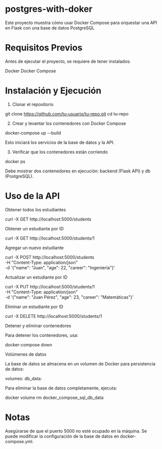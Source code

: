 # postgres-with-doker
Este proyecto muestra cómo usar Docker Compose para orquestar una API en Flask con una base de datos PostgreSQL


# Requisitos Previos

Antes de ejecutar el proyecto, se requiere de tener instalados:

Docker
Docker Compose

# Instalación y Ejecución

1. Clonar el repositorio

git clone https://github.com/tu-usuario/tu-repo.git
cd tu-repo

2. Crear y levantar los contenedores con Docker Compose

docker-compose up --build

Esto iniciará los servicios de la base de datos y la API.

3. Verificar que los contenedores están corriendo

docker ps

Debe mostrar dos contenedores en ejecución: backend (Flask API) y db (PostgreSQL).

# Uso de la API

Obtener todos los estudiantes

curl -X GET http://localhost:5000/students

Obtener un estudiante por ID

curl -X GET http://localhost:5000/students/1

Agregar un nuevo estudiante

curl -X POST http://localhost:5000/students \
     -H "Content-Type: application/json" \
     -d '{"name": "Juan", "age": 22, "career": "Ingeniería"}'

Actualizar un estudiante por ID

curl -X PUT http://localhost:5000/students/1 \
     -H "Content-Type: application/json" \
     -d '{"name": "Juan Pérez", "age": 23, "career": "Matemáticas"}'

Eliminar un estudiante por ID

curl -X DELETE http://localhost:5000/students/1

Detener y eliminar contenedores

Para detener los contenedores, usa:

docker-compose down

Volúmenes de datos

La base de datos se almacena en un volumen de Docker para persistencia de datos:

volumes:
  db_data:

Para eliminar la base de datos completamente, ejecuta:

docker volume rm docker_compose_sql_db_data

# Notas

Asegúrarse de que el puerto 5000 no esté ocupado en la máquina.
Se puede modificar la configuración de la base de datos en docker-compose.yml.
